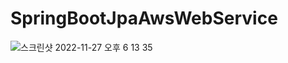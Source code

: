 # SpringBootJpaAwsWebService
![스크린샷 2022-11-27 오후 6 13 35](https://user-images.githubusercontent.com/96685609/204127809-1d26796a-8278-4563-8f26-972af12b63ff.png)
